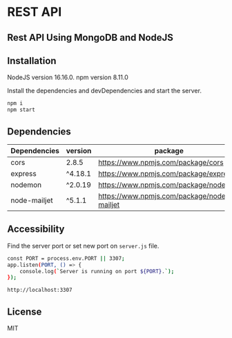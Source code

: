 # REST API 
## Rest API Using MongoDB and NodeJS
## Installation

NodeJS version 16.16.0.
npm version 8.11.0

Install the dependencies and devDependencies and start the server.

```sh
npm i
npm start
```

## Dependencies 

| Dependencies | version | package |
| ------ | ------ | ------ |
| cors | 2.8.5 | https://www.npmjs.com/package/cors |
| express | ^4.18.1 | https://www.npmjs.com/package/express |
| nodemon | ^2.0.19 | https://www.npmjs.com/package/nodemon |
| node-mailjet | ^5.1.1 | https://www.npmjs.com/package/node-mailjet |
## Accessibility

Find the server port or set new port on `server.js` file.
```sh
const PORT = process.env.PORT || 3307;
app.listen(PORT, () => {
    console.log(`Server is running on port ${PORT}.`);
});
```
```sh
http://localhost:3307
```

## License

MIT


